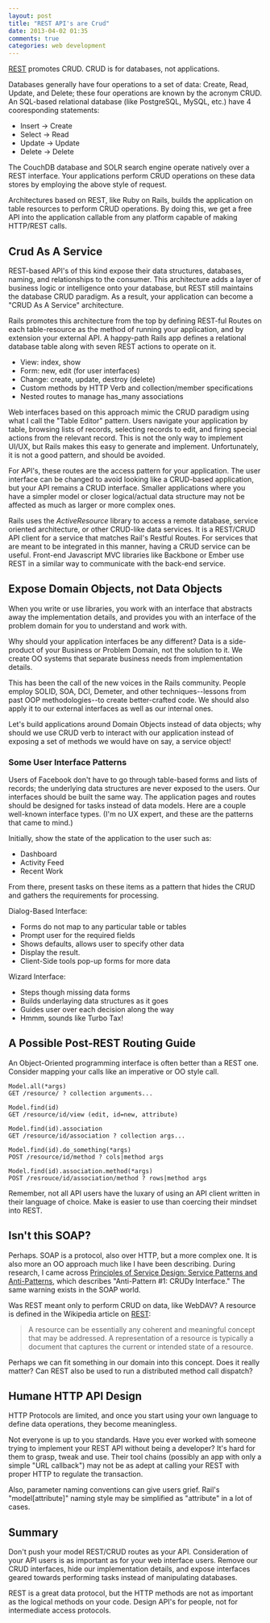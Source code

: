 ```yaml
---
layout: post
title: "REST API's are Crud"
date: 2013-04-02 01:35
comments: true
categories: web development
---
```


[REST](http://en.wikipedia.org/wiki/Representational_state_transfer)
promotes CRUD. CRUD is for databases, not applications.

Databases generally have four operations to a set of data: Create, Read,
Update, and Delete; these four operations are known by the acronym CRUD. An
SQL-based relational database (like PostgreSQL, MySQL, etc.) have 4
cooresponding statements:

 * Insert -> Create
 * Select -> Read
 * Update -> Update
 * Delete -> Delete

The CouchDB database and SOLR search engine operate natively over a REST
interface. Your applications perform CRUD operations on these data
stores by employing the above style of request.

Architectures based on REST, like Ruby on Rails, builds the application
on table resources to perform CRUD operations. By doing this, we get a
free API into the application callable from any platform capable of
making HTTP/REST calls.

<!--more-->

## Crud As A Service

REST-based API's of this kind expose their
data structures, databases, naming, and relationships to the consumer.
This architecture adds a layer of business logic or intelligence onto
your database, but REST still maintains the database CRUD paradigm.
As a result, your application can become a "CRUD As A Service"
architecture.

Rails promotes this architecture from the top by defining REST-ful
Routes on each table-resource as the method of running your application,
and by extension your external API. A happy-path Rails app defines a
relational database table along with seven REST actions to operate on
it.

  * View: index, show
  * Form: new, edit (for user interfaces)
  * Change: create, update, destroy (delete)
  * Custom methods by HTTP Verb and collection/member specifications
  * Nested routes to manage has_many associations

Web interfaces based on this approach mimic the CRUD paradigm using what
I call the "Table Editor" pattern. Users navigate your application by
table, browsing lists of records, selecting records to edit, and firing
special actions from the relevant record. This is not the only way to
implement UI/UX, but Rails makes this easy to generate and implement.
Unfortunately, it is not a good pattern, and should be avoided.

For API's, these routes are the access pattern for your application.
The user interface can be changed to avoid
looking like a CRUD-based application, but your API remains a CRUD
interface.
Smaller applications where you have a simpler model or closer
logical/actual data structure may not be affected as much as larger or
more complex ones.

Rails uses the *ActiveResource* library to access a remote database,
service oriented architecture, or other CRUD-like data services. 
It is a REST/CRUD API client for a service that matches Rail's Restful
Routes.  For services that are meant to be integrated in this manner, 
having a CRUD service can be useful. 
Front-end Javascript MVC libraries like Backbone or Ember
use REST in a similar way to communicate with the back-end service.

## Expose Domain Objects, not Data Objects

When you write or use libraries, you work with an interface that
abstracts away the implementation details, and provides you with an
interface of the problem domain for you to understand and work with.

Why should your application interfaces be any different? Data is a
side-product of your Business or Problem Domain, not the solution to it.
We create OO systems that separate business needs from implementation
details.

This has been the call of the new voices in the Rails community.
People employ SOLID, SOA, DCI, Demeter, and other techniques--lessons 
from past OOP methodologies--to create better-crafted code.
We should also apply it to our external interfaces as well as our internal
ones.

Let's build applications around Domain Objects instead of data
objects; why should we use CRUD verb to interact with our application
instead of exposing a set of methods we would have on say, a service
object!


### Some User Interface Patterns

Users of Facebook don't have to go through table-based forms and lists
of records; the underlying data structures are never exposed to the
users. Our interfaces should be built the same way. The application
pages and routes should be designed for tasks instead of data models.
Here are a couple well-known interface types. (I'm no UX expert, and
these are the patterns that came to mind.)

Initially, show the state of the application to the user such as:

  * Dashboard
  * Activity Feed
  * Recent Work

From there, present tasks on these items as a pattern that hides the
CRUD and gathers the requirements for processing.

Dialog-Based Interface:

  * Forms do not map to any particular table or tables
  * Prompt user for the required fields
  * Shows defaults, allows user to specify other data
  * Display the result.
  * Client-Side tools pop-up forms for more data

Wizard Interface:

  * Steps though missing data forms
  * Builds underlaying data structures as it goes
  * Guides user over each decision along the way
  * Hmmm, sounds like Turbo Tax!



## A Possible Post-REST Routing Guide

An Object-Oriented programming interface is often better than a REST
one. Consider mapping your calls like an imperative or OO style call.

    Model.all(*args)
    GET /resource/ ? collection arguments...

    Model.find(id)
    GET /resource/id/view (edit, id=new, attribute)

    Model.find(id).association
    GET /resource/id/association ? collection args...

    Model.find(id).do_something(*args)
    POST /resource/id/method ? cols|method args

    Model.find(id).association.method(*args)
    POST /resrouce/id/association/method ? rows|method args

Remember, not all API users have the luxary of using an API client
written in their language of choice. Make is easier to use than
coercing their mindset into REST.

## Isn't this SOAP?

Perhaps. SOAP is a protocol, also over HTTP, but a more complex one. It is also more an OO approach much like
I have been describing. During research, I came across
[Principles of Service Design: Service Patterns and Anti-Patterns](http://msdn.microsoft.com/en-us/library/ms954638.aspx),
which describes "Anti-Pattern #1: CRUDy Interface."
The same warning exists in the SOAP world.

Was REST meant only to perform CRUD on data, like WebDAV? A resource is defined in the Wikipedia article on
[REST](http://en.wikipedia.org/wiki/Representational_state_transfer):

>  A resource can be essentially any coherent and meaningful concept that may be addressed. A representation of a resource is typically a document that captures the current or intended state of a resource.

Perhaps we can fit something in our domain into this concept. Does it
really matter? Can REST also be used to run a distributed method call
dispatch?

## Humane HTTP API Design

HTTP Protocols are limited, and once  you start using your own language
to define data operations, they become meaningless.

Not everyone is up to you standards. Have you ever worked with someone
trying to implement your REST API without being a developer? It's hard
for them to grasp, tweak and use. Their tool chains (possibly an
app with only a simple "URL callback") may not be as adept at calling your REST with
proper HTTP to regulate the transaction.

Also, parameter naming conventions can give users grief. Rail's
"model[attribute]" naming style may be simplified as "attribute" in a
lot of cases.

## Summary


Don't push your model REST/CRUD routes as your API. 
Consideration of your API users is as important as for your web
interface users.
Remove our CRUD interfaces, hide our implementation details,
and expose interfaces geared towards performing tasks instead of manipulating
databases.

REST is a great data protocol, but the HTTP methods are not as important
as the logical methods on your code. Design API's for people, not for
intermediate access protocols. 
